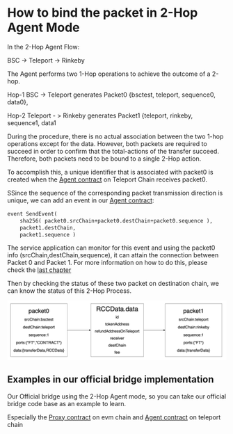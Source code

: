 # How to bind the packet in 2-Hop Agent Mode



In the 2-Hop Agent Flow:

BSC -> Teleport -> Rinkeby

The Agent performs two 1-Hop operations to achieve the outcome of a 2-hop. 

Hop-1 BSC -> Teleport generates Packet0 {bsctest, teleport, sequence0, data0}, 

Hop-2 Teleport - > Rinkeby generates Packet1 {teleport, rinkeby, sequence1, data1

During the procedure, there is no actual association between the two 1-hop operations except for the data. However, both packets are required to succeed in order to confirm that the total-actions of the transfer succeed. Therefore, both packets need to be bound to a single 2-Hop action.

To accomplish this, a unique identifier that is associated with packet0 is created when the [Agent contract](https://github.com/teleport-network/xibc-contracts/blob/main/teleport/contracts/apps/agent/Agent.sol) on Teleport Chain receives packet0. 

SSince the sequence of the corresponding packet transmission direction is unique, we can add an event in our [Agent contract](https://github.com/teleport-network/xibc-contracts/blob/main/teleport/contracts/apps/agent/Agent.sol):

```solidity
event SendEvent( 
    sha256( packet0.srcChain+packet0.destChain+packet0.sequence ),
    packet1.destChain,
    packet1.sequence )
```

The service application can monitor for this event and using the packet0 info (srcChain,destChain,sequence), it can attain the connection between Packet 0 and Packet 1. For more information on how to do this, please check the [last chapter](./1Track.md)

Then by checking the status of these two packet on destination chain, we can know the status of this 2-Hop Process.

![Bind Data Diagram](./bind.jpg)

## Examples in our official bridge implementation

Our Official bridge using the 2-Hop Agent mode, so you can take our official bridge code base as an example to learn.

Especially the [Proxy contract](https://github.com/teleport-network/xibc-contracts/blob/main/evm/contracts/apps/agent/Proxy.sol) on evm chain and [Agent contract](https://github.com/teleport-network/xibc-contracts/blob/main/teleport/contracts/apps/agent/Agent.sol) on teleport chain